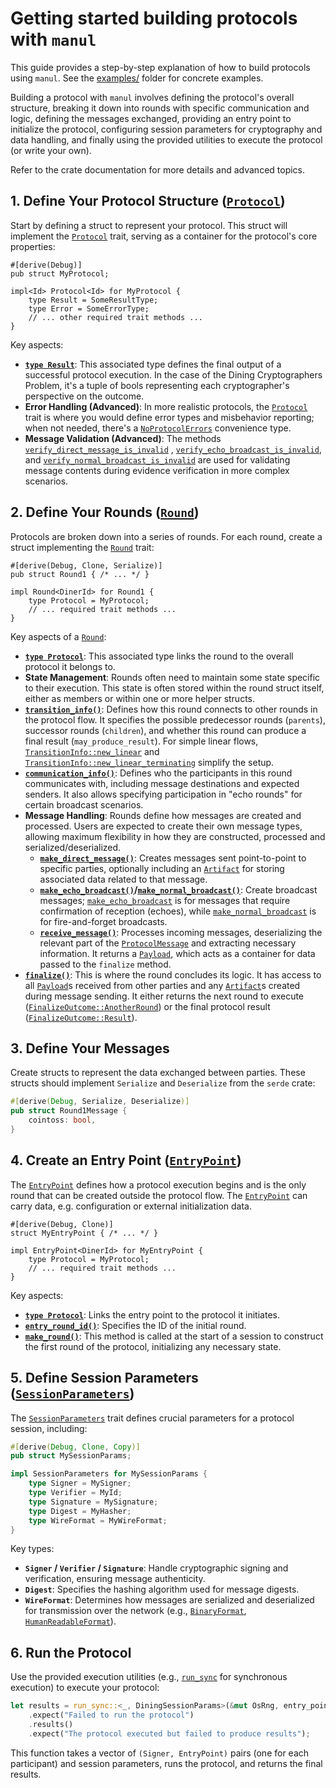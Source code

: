 # Getting started building protocols with `manul`

This guide provides a step-by-step explanation of how to build protocols using `manul`. See the [examples/] folder for concrete examples.



Building a protocol with `manul` involves defining the protocol's overall structure, breaking it down into rounds with specific communication and logic, defining the messages exchanged, providing an entry point to initialize the protocol, configuring session parameters for cryptography and data handling, and finally using the provided utilities to execute the protocol (or write your own).

Refer to the crate documentation for more details and advanced topics.

## 1. Define Your Protocol Structure ([`Protocol`])

Start by defining a struct to represent your protocol. This struct will implement the [`Protocol`] trait, serving as a container for the protocol's core properties:

```rust,ignore
#[derive(Debug)]
pub struct MyProtocol;

impl<Id> Protocol<Id> for MyProtocol {
    type Result = SomeResultType;
    type Error = SomeErrorType;
    // ... other required trait methods ...
}
```

Key aspects:

- **[`type Result`]**: This associated type defines the final output of a successful protocol execution. In the case of the Dining Cryptographers Problem, it's a tuple of bools representing each cryptographer's perspective on the outcome.
- **Error Handling (Advanced)**: In more realistic protocols, the [`Protocol`] trait is where you would define error types and misbehavior reporting; when not needed, there's a [`NoProtocolErrors`] convenience type.
- **Message Validation (Advanced)**: The methods [`verify_direct_message_is_invalid`]
, [`verify_echo_broadcast_is_invalid`], and [`verify_normal_broadcast_is_invalid`] are used for validating message contents during evidence verification in more complex scenarios.

## 2. Define Your Rounds ([`Round`])

Protocols are broken down into a series of rounds. For each round, create a struct implementing the [`Round`] trait:

```rust,ignore
#[derive(Debug, Clone, Serialize)]
pub struct Round1 { /* ... */ }

impl Round<DinerId> for Round1 {
    type Protocol = MyProtocol;
    // ... required trait methods ...
}
```

Key aspects of a [`Round`]:

- **[`type Protocol`]**: This associated type links the round to the overall protocol it belongs to.
- **State Management**: Rounds often need to maintain some state specific to their execution. This state is often stored within the round struct itself, either as members or within one or more helper structs.
- **[`transition_info()`]**: Defines how this round connects to other rounds in the protocol flow. It specifies the possible predecessor rounds (`parents`), successor rounds (`children`), and whether this round can produce a final result (`may_produce_result`). For simple linear flows, [`TransitionInfo::new_linear`] and [`TransitionInfo::new_linear_terminating`] simplify the setup.
- **[`communication_info()`]**: Defines who the participants in this round communicates with, including message destinations and expected senders. It also allows specifying participation in "echo rounds" for certain broadcast scenarios.
- **Message Handling**: Rounds define how messages are created and processed. Users are expected to create their own message types, allowing maximum flexibility in how they are constructed, processed and serialized/deserialized.
  - **[`make_direct_message()`]**: Creates messages sent point-to-point to specific parties, optionally including an [`Artifact`] for storing associated data related to that message.
  - **[`make_echo_broadcast()`]/[`make_normal_broadcast()`]**: Create broadcast messages; [`make_echo_broadcast`] is for messages that require confirmation of reception (echoes), while [`make_normal_broadcast`] is for fire-and-forget broadcasts.
  - **[`receive_message()`]**: Processes incoming messages, deserializing the relevant part of the [`ProtocolMessage`] and extracting necessary information. It returns a [`Payload`], which acts as a container for data passed to the `finalize` method.
- **[`finalize()`]**: This is where the round concludes its logic. It has access to all [`Payload`]s received from other parties and any [`Artifact`]s created during message sending. It either returns the next round to execute ([`FinalizeOutcome::AnotherRound`]) or the final protocol result ([`FinalizeOutcome::Result`]).

## 3. Define Your Messages

Create structs to represent the data exchanged between parties. These structs should implement `Serialize` and `Deserialize` from the `serde` crate:

```rust
#[derive(Debug, Serialize, Deserialize)]
pub struct Round1Message {
    cointoss: bool,
}
```

## 4. Create an Entry Point ([`EntryPoint`])

The [`EntryPoint`] defines how a protocol execution begins and is the only round that can be created outside the protocol flow. The [`EntryPoint`] can carry data, e.g. configuration or external initialization data.

```rust,ignore
#[derive(Debug, Clone)]
struct MyEntryPoint { /* ... */ }

impl EntryPoint<DinerId> for MyEntryPoint {
    type Protocol = MyProtocol;
    // ... required trait methods ...
}
```

Key aspects:

- **[`type Protocol`]**: Links the entry point to the protocol it initiates.
- **[`entry_round_id()`]**: Specifies the ID of the initial round.
- **[`make_round()`]**: This method is called at the start of a session to construct the first round of the protocol, initializing any necessary state.

## 5. Define Session Parameters ([`SessionParameters`])

The [`SessionParameters`] trait defines crucial parameters for a protocol session, including:

```rust
#[derive(Debug, Clone, Copy)]
pub struct MySessionParams;

impl SessionParameters for MySessionParams {
    type Signer = MySigner;
    type Verifier = MyId;
    type Signature = MySignature;
    type Digest = MyHasher;
    type WireFormat = MyWireFormat;
}
```

Key types:

- **`Signer` / `Verifier` / `Signature`**:  Handle cryptographic signing and verification, ensuring message authenticity.
- **`Digest`**:  Specifies the hashing algorithm used for message digests.
- **`WireFormat`**:  Determines how messages are serialized and deserialized for transmission over the network (e.g., [`BinaryFormat`], [`HumanReadableFormat`]).

## 6. Run the Protocol

Use the provided execution utilities (e.g., [`run_sync`] for synchronous execution) to execute your protocol:

```rust
let results = run_sync::<_, DiningSessionParams>(&mut OsRng, entry_points)
    .expect("Failed to run the protocol")
    .results()
    .expect("The protocol executed but failed to produce results");
```

This function takes a vector of `(Signer, EntryPoint)` pairs (one for each participant) and session parameters, runs the protocol, and returns the final results.

[examples/]: https://github.com/entropyxyz/manul/tree/master/examples
[`Protocol`]: crate::protocol::Protocol
[`type Result`]: crate::protocol::Protocol::Result
[`NoProtocolErrors`]: crate::protocol::NoProtocolErrors
[`verify_direct_message_is_invalid`]: crate::protocol::Protocol::verify_direct_message_is_invalid
[`verify_echo_broadcast_is_invalid`]: crate::protocol::Protocol::verify_echo_broadcast_is_invalid
[`verify_normal_broadcast_is_invalid`]: crate::protocol::Protocol::verify_normal_broadcast_is_invalid]
[`Round`]: crate::protocol::Round
[`type Protocol`]: crate::protocol::Round::Protocol
[`transition_info()`]: crate::protocol::Round::transition_info
[`TransitionInfo::new_linear`]: crate::protocol::TransitionInfo::new_linear
[`TransitionInfo::new_linear_terminating`]: crate::protocol::TransitionInfo::new_linear_terminating
[`communication_info()`]: crate::protocol::Round::communication_info
[`make_direct_message()`]: crate::protocol::Round::make_direct_message
[`make_echo_broadcast()`]: crate::protocol::Round::make_echo_broadcast
[`make_echo_broadcast`]: crate::protocol::Round::make_echo_broadcast
[`make_normal_broadcast()`]: crate::protocol::Round::make_normal_broadcast
[`make_normal_broadcast`]: crate::protocol::Round::make_normal_broadcast
[`receive_message()`]: crate::protocol::Round::receive_message
[`ProtocolMessage`]: crate::protocol::ProtocolMessage
[`finalize()`]: crate::protocol::Round::finalize
[`Artifact`]: crate::protocol::Artifact
[`FinalizeOutcome::AnotherRound`]: crate::protocol::FinalizeOutcome::AnotherRound
[`FinalizeOutcome::Result`]: crate::protocol::FinalizeOutcome::Result
[`EntryPoint`]: crate::protocol::EntryPoint
[`type Protocol`]: crate::protocol::EntryPoint::Protocol
[`entry_round_id()`]: crate::protocol::EntryPoint::entry_round_id
[`make_round()`]: crate::protocol::EntryPoint::make_round
[`SessionParameters`]: crate::session::SessionParameters
[`Payload`]: crate::protocol::Payload
[`run_sync`]: crate::session::run_sync]
[`BinaryFormat`]: crate::dev::BinaryFormat
[`HumanReadableFormat`]: crate::dev::HumanReadableFormat
